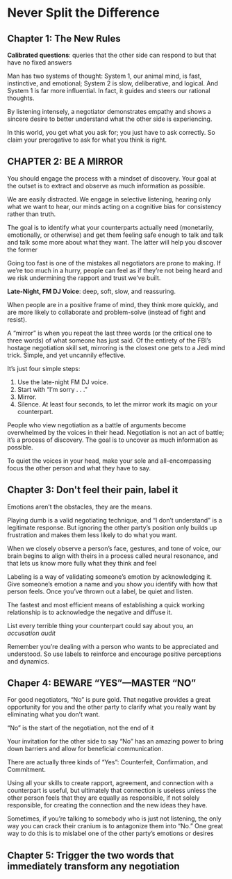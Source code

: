 # Never Split the Difference 

## Chapter 1: The New Rules

**Calibrated questions**: queries that the other side can respond to but that have no fixed answers

Man has two systems of thought: System 1, our animal mind, is fast, instinctive, and emotional;
System 2 is slow, deliberative, and logical. And System 1 is far more influential. In fact, it guides and
steers our rational thoughts.

By listening intensely, a negotiator demonstrates empathy and shows a sincere desire to better understand
what the other side is experiencing.

In this world, you get what you ask for; you just have to ask correctly. So claim your prerogative to ask for what you think is right.

## CHAPTER 2: BE A MIRROR

You should engage the process with a mindset of discovery. Your goal at the outset is to extract and observe as much
information as possible. 

We are easily distracted. We engage in selective listening, hearing only what we want to hear, our
minds acting on a cognitive bias for consistency rather than truth. 

The goal is to identify what your counterparts actually need (monetarily, emotionally, or
otherwise) and get them feeling safe enough to talk and talk and talk some more about what they want.
The latter will help you discover the former

Going too fast is one of the mistakes all negotiators are prone to making. If we’re too much in a
hurry, people can feel as if they’re not being heard and we risk undermining the rapport and trust
we’ve built. 

**Late-Night, FM DJ Voice**: deep, soft, slow, and reassuring.

When people are in a positive frame of mind, they think more quickly, and are more likely to
collaborate and problem-solve (instead of fight and resist). 

A “mirror” is when you repeat the last three words (or
the critical one to three words) of what someone has just said. Of the entirety of the FBI’s hostage
negotiation skill set, mirroring is the closest one gets to a Jedi mind trick. Simple, and yet uncannily
effective.

It’s just four simple steps:

1. Use the late-night FM DJ voice.
2. Start with “I’m sorry . . .”
3. Mirror.
4. Silence. At least four seconds, to let the mirror work its magic on your counterpart.

People who view negotiation as a battle of arguments become overwhelmed by the
voices in their head. Negotiation is not an act of battle; it’s a process of discovery. The
goal is to uncover as much information as possible.

To quiet the voices in your head, make your sole and all-encompassing focus the other
person and what they have to say.

## Chapter 3: Don't feel their pain, label it

Emotions aren’t the obstacles, they are the means.

Playing dumb is a valid negotiating technique, and “I don’t
understand” is a legitimate response. But ignoring the other party’s position only builds up frustration
and makes them less likely to do what you want.

When we closely observe a person’s face, gestures, and tone of voice, our brain begins to align with theirs in a process
called neural resonance, and that lets us know more fully what they think and feel

Labeling is a way of validating someone’s emotion by acknowledging it. Give someone’s emotion
a name and you show you identify with how that person feels. Once you’ve thrown out a label, be quiet and listen.

The fastest and most efficient means of establishing a quick working relationship is to acknowledge the negative
and diffuse it.

List every terrible thing your counterpart could say about you, an *accusation audit*

Remember you’re dealing with a person who wants to be appreciated and understood. So
use labels to reinforce and encourage positive perceptions and dynamics.

## Chaper 4: BEWARE “YES”—MASTER “NO”

For good negotiators, “No” is pure gold. That negative provides a great
opportunity for you and the other party to clarify what you really want by eliminating what you don’t
want. 

“No” is the start of the negotiation, not the end of it

Your invitation for the other side to say “No” has an amazing power to bring
down barriers and allow for beneficial communication.

There are actually three kinds of “Yes”: Counterfeit, Confirmation, and Commitment.

Using all your skills to create rapport, agreement, and connection with a counterpart is useful, but
ultimately that connection is useless unless the other person feels that they are equally as responsible,
if not solely responsible, for creating the connection and the new ideas they have.

Sometimes, if you’re talking to somebody who is just not listening, the
only way you can crack their cranium is to antagonize them into “No.”
One great way to do this is to mislabel one of the other party’s emotions or desires

## Chapter 5: Trigger the two words that immediately transform any negotiation



